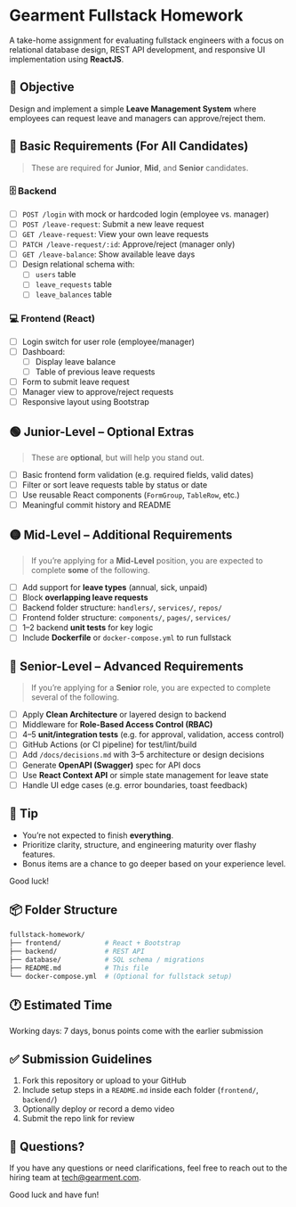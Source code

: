 # Gearment Fullstack Homework

A take-home assignment for evaluating fullstack engineers with a focus on relational database design, REST API development, and responsive UI implementation using **ReactJS**.

## 📘 Objective

Design and implement a simple **Leave Management System** where employees can request leave and managers can approve/reject them.

## 📌 Basic Requirements (For All Candidates)

> These are required for **Junior**, **Mid**, and **Senior** candidates.

### 🗄️ Backend
- [ ] `POST /login` with mock or hardcoded login (employee vs. manager)
- [ ] `POST /leave-request`: Submit a new leave request
- [ ] `GET /leave-request`: View your own leave requests
- [ ] `PATCH /leave-request/:id`: Approve/reject (manager only)
- [ ] `GET /leave-balance`: Show available leave days
- [ ] Design relational schema with:
  - [ ] `users` table
  - [ ] `leave_requests` table
  - [ ] `leave_balances` table

### 💻 Frontend (React)
- [ ] Login switch for user role (employee/manager)
- [ ] Dashboard:
  - [ ] Display leave balance
  - [ ] Table of previous leave requests
- [ ] Form to submit leave request
- [ ] Manager view to approve/reject requests
- [ ] Responsive layout using Bootstrap

## 🟢 Junior-Level – Optional Extras

> These are **optional**, but will help you stand out.

- [ ] Basic frontend form validation (e.g. required fields, valid dates)
- [ ] Filter or sort leave requests table by status or date
- [ ] Use reusable React components (`FormGroup`, `TableRow`, etc.)
- [ ] Meaningful commit history and README

## 🟡 Mid-Level – Additional Requirements

> If you’re applying for a **Mid-Level** position, you are expected to complete **some** of the following.

- [ ] Add support for **leave types** (annual, sick, unpaid)
- [ ] Block **overlapping leave requests**
- [ ] Backend folder structure: `handlers/`, `services/`, `repos/`
- [ ] Frontend folder structure: `components/`, `pages/`, `services/`
- [ ] 1–2 backend **unit tests** for key logic
- [ ] Include **Dockerfile** or `docker-compose.yml` to run fullstack

## 🔴 Senior-Level – Advanced Requirements

> If you’re applying for a **Senior** role, you are expected to complete several of the following.

- [ ] Apply **Clean Architecture** or layered design to backend
- [ ] Middleware for **Role-Based Access Control (RBAC)**
- [ ] 4–5 **unit/integration tests** (e.g. for approval, validation, access control)
- [ ] GitHub Actions (or CI pipeline) for test/lint/build
- [ ] Add `/docs/decisions.md` with 3–5 architecture or design decisions
- [ ] Generate **OpenAPI (Swagger)** spec for API docs
- [ ] Use **React Context API** or simple state management for leave state
- [ ] Handle UI edge cases (e.g. error boundaries, toast feedback)

## 📎 Tip

- You’re not expected to finish **everything**.
- Prioritize clarity, structure, and engineering maturity over flashy features.
- Bonus items are a chance to go deeper based on your experience level.

Good luck!

## 📦 Folder Structure

```sh
fullstack-homework/
├── frontend/           # React + Bootstrap
├── backend/            # REST API
├── database/           # SQL schema / migrations
├── README.md           # This file
└── docker-compose.yml  # (Optional for fullstack setup)
```

## 🕐 Estimated Time

Working days: 7 days, bonus points come with the earlier submission

## ✅ Submission Guidelines

1. Fork this repository or upload to your GitHub
2. Include setup steps in a `README.md` inside each folder (`frontend/`, `backend/`)
3. Optionally deploy or record a demo video
4. Submit the repo link for review

## 📮 Questions?

If you have any questions or need clarifications, feel free to reach out to the hiring team at tech@gearment.com.

Good luck and have fun!
